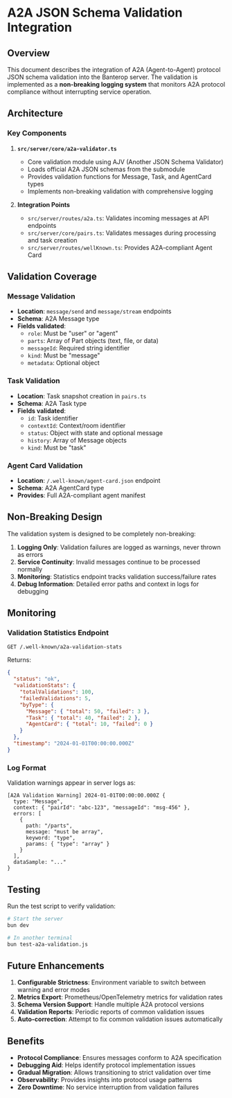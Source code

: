 # A2A JSON Schema Validation Integration

## Overview

This document describes the integration of A2A (Agent-to-Agent) protocol JSON schema validation into the Banterop server. The validation is implemented as a **non-breaking logging system** that monitors A2A protocol compliance without interrupting service operation.

## Architecture

### Key Components

1. **`src/server/core/a2a-validator.ts`**
   - Core validation module using AJV (Another JSON Schema Validator)
   - Loads official A2A JSON schemas from the submodule
   - Provides validation functions for Message, Task, and AgentCard types
   - Implements non-breaking validation with comprehensive logging

2. **Integration Points**
   - `src/server/routes/a2a.ts`: Validates incoming messages at API endpoints
   - `src/server/core/pairs.ts`: Validates messages during processing and task creation
   - `src/server/routes/wellKnown.ts`: Provides A2A-compliant Agent Card

## Validation Coverage

### Message Validation
- **Location**: `message/send` and `message/stream` endpoints
- **Schema**: A2A Message type
- **Fields validated**:
  - `role`: Must be "user" or "agent"
  - `parts`: Array of Part objects (text, file, or data)
  - `messageId`: Required string identifier
  - `kind`: Must be "message"
  - `metadata`: Optional object

### Task Validation
- **Location**: Task snapshot creation in `pairs.ts`
- **Schema**: A2A Task type
- **Fields validated**:
  - `id`: Task identifier
  - `contextId`: Context/room identifier
  - `status`: Object with state and optional message
  - `history`: Array of Message objects
  - `kind`: Must be "task"

### Agent Card Validation
- **Location**: `/.well-known/agent-card.json` endpoint
- **Schema**: A2A AgentCard type
- **Provides**: Full A2A-compliant agent manifest

## Non-Breaking Design

The validation system is designed to be completely non-breaking:

1. **Logging Only**: Validation failures are logged as warnings, never thrown as errors
2. **Service Continuity**: Invalid messages continue to be processed normally
3. **Monitoring**: Statistics endpoint tracks validation success/failure rates
4. **Debug Information**: Detailed error paths and context in logs for debugging

## Monitoring

### Validation Statistics Endpoint
```
GET /.well-known/a2a-validation-stats
```

Returns:
```json
{
  "status": "ok",
  "validationStats": {
    "totalValidations": 100,
    "failedValidations": 5,
    "byType": {
      "Message": { "total": 50, "failed": 3 },
      "Task": { "total": 40, "failed": 2 },
      "AgentCard": { "total": 10, "failed": 0 }
    }
  },
  "timestamp": "2024-01-01T00:00:00.000Z"
}
```

### Log Format

Validation warnings appear in server logs as:
```
[A2A Validation Warning] 2024-01-01T00:00:00.000Z {
  type: "Message",
  context: { "pairId": "abc-123", "messageId": "msg-456" },
  errors: [
    {
      path: "/parts",
      message: "must be array",
      keyword: "type",
      params: { "type": "array" }
    }
  ],
  dataSample: "..."
}
```

## Testing

Run the test script to verify validation:
```bash
# Start the server
bun dev

# In another terminal
bun test-a2a-validation.js
```

## Future Enhancements

1. **Configurable Strictness**: Environment variable to switch between warning and error modes
2. **Metrics Export**: Prometheus/OpenTelemetry metrics for validation rates
3. **Schema Version Support**: Handle multiple A2A protocol versions
4. **Validation Reports**: Periodic reports of common validation issues
5. **Auto-correction**: Attempt to fix common validation issues automatically

## Benefits

- **Protocol Compliance**: Ensures messages conform to A2A specification
- **Debugging Aid**: Helps identify protocol implementation issues
- **Gradual Migration**: Allows transitioning to strict validation over time
- **Observability**: Provides insights into protocol usage patterns
- **Zero Downtime**: No service interruption from validation failures